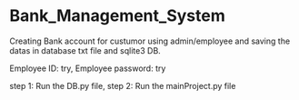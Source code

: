 # Bank_Management_System

Creating Bank account for custumor using admin/employee and saving the datas in database txt file and sqlite3 DB.

Employee ID: try,
Employee password: try

step 1: Run the DB.py file,
step 2: Run the mainProject.py file

